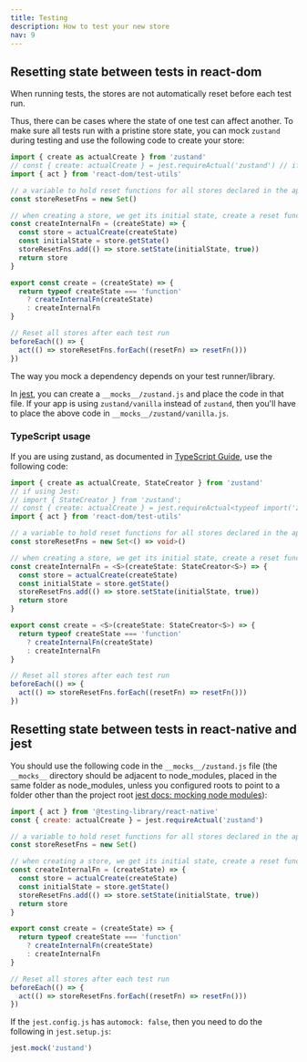 ```yaml
---
title: Testing
description: How to test your new store
nav: 9
---
```


## Resetting state between tests in **react-dom**

When running tests, the stores are not automatically reset before each test run.

Thus, there can be cases where the state of one test can affect another. To make sure all tests run
with a pristine store state, you can mock `zustand` during testing and use the following code to
create your store:

```js
import { create as actualCreate } from 'zustand'
// const { create: actualCreate } = jest.requireActual('zustand') // if using jest
import { act } from 'react-dom/test-utils'

// a variable to hold reset functions for all stores declared in the app
const storeResetFns = new Set()

// when creating a store, we get its initial state, create a reset function and add it in the set
const createInternalFn = (createState) => {
  const store = actualCreate(createState)
  const initialState = store.getState()
  storeResetFns.add(() => store.setState(initialState, true))
  return store
}

export const create = (createState) => {
  return typeof createState === 'function'
    ? createInternalFn(createState)
    : createInternalFn
}

// Reset all stores after each test run
beforeEach(() => {
  act(() => storeResetFns.forEach((resetFn) => resetFn()))
})
```

The way you mock a dependency depends on your test runner/library.

In [jest](https://jestjs.io/), you can create a `__mocks__/zustand.js` and place the code in that
file. If your app is using `zustand/vanilla` instead of `zustand`, then you'll have to place the
above code in `__mocks__/zustand/vanilla.js`.

### TypeScript usage

If you are using zustand, as documented in [TypeScript Guide](./typescript.md), use the following
code:

```ts
import { create as actualCreate, StateCreator } from 'zustand'
// if using Jest:
// import { StateCreator } from 'zustand';
// const { create: actualCreate } = jest.requireActual<typeof import('zustand')>('zustand');
import { act } from 'react-dom/test-utils'

// a variable to hold reset functions for all stores declared in the app
const storeResetFns = new Set<() => void>()

// when creating a store, we get its initial state, create a reset function and add it in the set
const createInternalFn = <S>(createState: StateCreator<S>) => {
  const store = actualCreate(createState)
  const initialState = store.getState()
  storeResetFns.add(() => store.setState(initialState, true))
  return store
}

export const create = <S>(createState: StateCreator<S>) => {
  return typeof createState === 'function'
    ? createInternalFn(createState)
    : createInternalFn
}

// Reset all stores after each test run
beforeEach(() => {
  act(() => storeResetFns.forEach((resetFn) => resetFn()))
})
```

## Resetting state between tests in **react-native** and **jest**

You should use the following code in the `__mocks__/zustand.js` file (the `__mocks__` directory
should be adjacent to node_modules, placed in the same folder as node_modules, unless you
configured roots to point to a folder other than the project root [jest docs: mocking node modules](https://jestjs.io/docs/manual-mocks#mocking-node-modules)):

```js
import { act } from '@testing-library/react-native'
const { create: actualCreate } = jest.requireActual('zustand')

// a variable to hold reset functions for all stores declared in the app
const storeResetFns = new Set()

// when creating a store, we get its initial state, create a reset function and add it in the set
const createInternalFn = (createState) => {
  const store = actualCreate(createState)
  const initialState = store.getState()
  storeResetFns.add(() => store.setState(initialState, true))
  return store
}

export const create = (createState) => {
  return typeof createState === 'function'
    ? createInternalFn(createState)
    : createInternalFn
}

// Reset all stores after each test run
beforeEach(() => {
  act(() => storeResetFns.forEach((resetFn) => resetFn()))
})
```

If the `jest.config.js` has `automock: false`, then you need to do the following in `jest.setup.js`:

```js
jest.mock('zustand')
```
